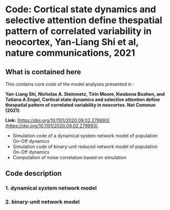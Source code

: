 # Code: Cortical state dynamics and selective attention define thespatial pattern of correlated variability in neocortex, Yan-Liang Shi et al, nature communications, 2021

## What is contained here

This contains core code of the model analyses presented in :  

 **Yan-Liang Shi,  Nicholas A. Steinmetz,  Tirin Moore,  Kwabena Boahen,  and Tatiana A.Engel, Cortical state dynamics and selective attention define thespatial pattern of correlated variability in neocortex. Nat Commun (2021)**.

**Link:** [https://doi.org/10.1101/2020.09.02.279893](https://doi.org/10.1101/2020.09.02.279893).





* Simulation code of a dynamical system network model of population On-Off dynamics   
* Simulation code of binary-unit reduced network model of population On-Off dynamics  
* Computation of noise correlation based on simulation


## Code description 


### 1. dynamical system network model



### 2. binary-unit network model



